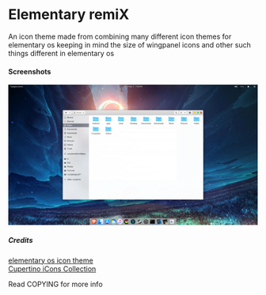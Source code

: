 # Elementary remiX

An icon theme made from combining many different icon themes for elementary os keeping in mind the size of wingpanel icons and other such things different in elementary os

#### Screenshots
![screenshot 1](https://raw.githubusercontent.com/surajmandalcell/elementary-remiX/master/preview/preview1.png)

##### Credits

[elementary os icon theme](https://github.com/elementary/icons)  
[Cupertino iCons Collection](https://www.gnome-look.org/p/1102582/)

Read COPYING for more info